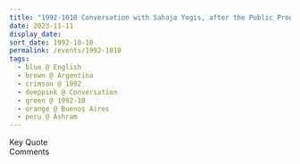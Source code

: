 ```yaml
---
title: "1992-1010 Conversation with Sahaja Yogis, after the Public Program, Āśhram, Buenos Aires, Argentina"
date: 2023-11-11
display_date: 
sort_date: 1992-10-10
permalink: /events/1992-1010
tags:
  - blue @ English
  - brown @ Argentina
  - crimson @ 1992
  - deeppink @ Conversation
  - green @ 1992-10
  - orange @ Buenos Aires
  - peru @ Ashram
---
```


<wave-list>
  <list-title color="green" width="75">Key Quote</list-title>
  <list-item color="BlanchedAlmond"  width="200"></list-item>
  <list-item color="Lavender"></list-item>
  <list-item color="BlanchedAlmond"></list-item>
</wave-list>

<br>

<wave-list>
  <list-title color="green" width="75">Comments</list-title>
  <list-item color="BlanchedAlmond"  width="200"></list-item>
  <list-item color="Lavender"></list-item>
  <list-item color="BlanchedAlmond"></list-item>
</wave-list>